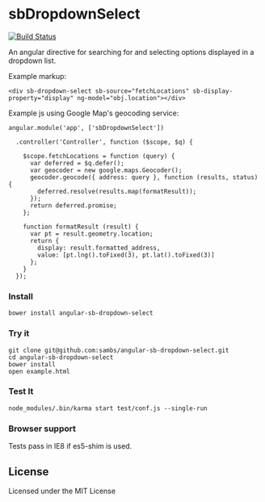 sbDropdownSelect
================

[![Build Status](https://travis-ci.org/sambs/angular-sb-dropdown-select.png?branch=master)](https://travis-ci.org/sambs/angular-sb-dropdown-select)

An angular directive for searching for and selecting options displayed in a dropdown list. 

Example markup:

    <div sb-dropdown-select sb-source="fetchLocations" sb-display-property="display" ng-model="obj.location"></div>

Example js using Google Map's geocoding service:

    angular.module('app', ['sbDropdownSelect'])

      .controller('Controller', function ($scope, $q) {

        $scope.fetchLocations = function (query) {
          var deferred = $q.defer();
          var geocoder = new google.maps.Geocoder();
          geocoder.geocode({ address: query }, function (results, status) {
            deferred.resolve(results.map(formatResult));
          });
          return deferred.promise;
        };

        function formatResult (result) {
          var pt = result.geometry.location;
          return {
            display: result.formatted_address,
            value: [pt.lng().toFixed(3), pt.lat().toFixed(3)]
          };
        }
      });

### Install

    bower install angular-sb-dropdown-select

### Try it

    git clone git@github.com:sambs/angular-sb-dropdown-select.git
    cd angular-sb-dropdown-select
    bower install
    open example.html

### Test It

    node_modules/.bin/karma start test/conf.js --single-run

### Browser support

Tests pass in IE8 if es5-shim is used.

License
-------

Licensed under the MIT License
